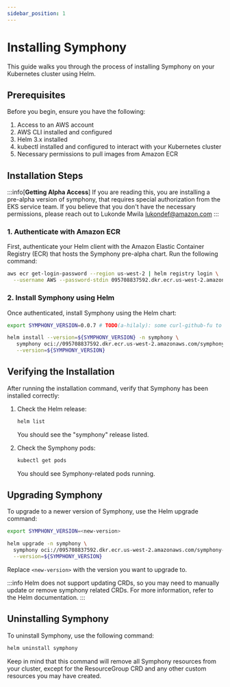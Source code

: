 ```yaml
---
sidebar_position: 1
---
```


# Installing Symphony

This guide walks you through the process of installing Symphony on your
Kubernetes cluster using Helm.

## Prerequisites

Before you begin, ensure you have the following:

1. Access to an AWS account
2. AWS CLI installed and configured
3. Helm 3.x installed
4. kubectl installed and configured to interact with your Kubernetes cluster
5. Necessary permissions to pull images from Amazon ECR

## Installation Steps

:::info[**Getting Alpha Access**]
If you are reading this, you are installing a pre-alpha version of symphony,
that requires special authorization from the EKS service team. If you believe
that you don't have the necessary permissions, please reach out to Lukonde Mwila
lukondef@amazon.com
:::

### 1. Authenticate with Amazon ECR

First, authenticate your Helm client with the Amazon Elastic Container Registry
(ECR) that hosts the Symphony pre-alpha chart. Run the following command:

```sh
aws ecr get-login-password --region us-west-2 | helm registry login \
  --username AWS --password-stdin 095708837592.dkr.ecr.us-west-2.amazonaws.com
```

### 2. Install Symphony using Helm

Once authenticated, install Symphony using the Helm chart:

```sh
export SYMPHONY_VERSION=0.0.7 # TODO(a-hilaly): some curl-github-fu to get the latest version

helm install --version=${SYMPHONY_VERSION} -n symphony \
   symphony oci://095708837592.dkr.ecr.us-west-2.amazonaws.com/symphony-chart \
   --version=${SYMPHONY_VERSION}
```

## Verifying the Installation

After running the installation command, verify that Symphony has been installed
correctly:

1. Check the Helm release:
   ```sh
   helm list
   ```
   You should see the "symphony" release listed.

2. Check the Symphony pods:
   ```sh
   kubectl get pods
   ```
   You should see Symphony-related pods running.

## Upgrading Symphony

To upgrade to a newer version of Symphony, use the Helm upgrade command:

```bash
export SYMPHONY_VERSION=<new-version>

helm upgrade -n symphony \
  symphony oci://095708837592.dkr.ecr.us-west-2.amazonaws.com/symphony-chart \
  --version=${SYMPHONY_VERSION}
```

Replace `<new-version>` with the version you want to upgrade to.

:::info
Helm does not support updating CRDs, so you may need to manually update or remove
symphony related CRDs. For more information, refer to the Helm documentation.
:::


## Uninstalling Symphony

To uninstall Symphony, use the following command:

```bash
helm uninstall symphony
```

Keep in mind that this command will remove all Symphony resources from your
cluster, except for the ResourceGroup CRD and any other custom resources you
may have created.